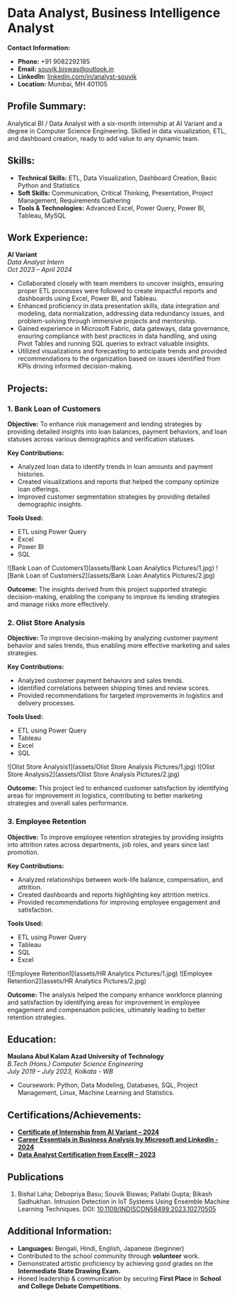 # Data Analyst, Business Intelligence Analyst

**Contact Information:**
- **Phone:** +91 9082292185
- **Email:** [souvik.biswas@outlook.in](mailto:souvik.biswas@outlook.in)
- **LinkedIn:** [linkedin.com/in/analyst-souvik](https://linkedin.com/in/analyst-souvik)
- **Location:** Mumbai, MH 401105

## Profile Summary:
Analytical BI / Data Analyst with a six-month internship at AI Variant and a degree in Computer Science Engineering. Skilled in data visualization, ETL, and dashboard creation, ready to add value to any dynamic team.

## Skills:
- **Technical Skills:** ETL, Data Visualization, Dashboard Creation, Basic Python and Statistics
- **Soft Skills:** Communication, Critical Thinking, Presentation, Project Management, Requirements Gathering
- **Tools & Technologies:** Advanced Excel, Power Query, Power BI, Tableau, MySQL

## Work Experience:

**AI Variant**  
*Data Analyst Intern*  
*Oct 2023 – April 2024*
- Collaborated closely with team members to uncover insights, ensuring proper ETL processes were followed to create impactful reports and dashboards using Excel, Power BI, and Tableau.
- Enhanced proficiency in data presentation skills, data integration and modeling, data normalization, addressing data redundancy issues, and problem-solving through immersive projects and mentorship.
- Gained experience in Microsoft Fabric, data gateways, data governance, ensuring compliance with best practices in data handling, and using Pivot Tables and running SQL queries to extract valuable insights.
- Utilized visualizations and forecasting to anticipate trends and provided recommendations to the organization based on issues identified from KPIs driving informed decision-making.


## Projects:

### 1. Bank Loan of Customers

**Objective:**
To enhance risk management and lending strategies by providing detailed insights into loan balances, payment behaviors, and loan statuses across various demographics and verification statuses.

**Key Contributions:**
- Analyzed loan data to identify trends in loan amounts and payment histories.
- Created visualizations and reports that helped the company optimize loan offerings.
- Improved customer segmentation strategies by providing detailed demographic insights.

**Tools Used:**
- ETL using Power Query
- Excel
- Power BI
- SQL

![Bank Loan of Customers1](assets/Bank Loan Analytics Pictures/1.jpg)
![Bank Loan of Customers2](assets/Bank Loan Analytics Pictures/2.jpg)

**Outcome:**
The insights derived from this project supported strategic decision-making, enabling the company to improve its lending strategies and manage risks more effectively.

### 2. Olist Store Analysis

**Objective:**
To improve decision-making by analyzing customer payment behavior and sales trends, thus enabling more effective marketing and sales strategies.

**Key Contributions:**
- Analyzed customer payment behaviors and sales trends.
- Identified correlations between shipping times and review scores.
- Provided recommendations for targeted improvements in logistics and delivery processes.

**Tools Used:**
- ETL using Power Query
- Tableau
- Excel
- SQL

![Olist Store Analysis1](assets/Olist Store Analysis Pictures/1.jpg)
![Olist Store Analysis2](assets/Olist Store Analysis Pictures/2.jpg)


**Outcome:**
This project led to enhanced customer satisfaction by identifying areas for improvement in logistics, contributing to better marketing strategies and overall sales performance.

### 3. Employee Retention

**Objective:**
To improve employee retention strategies by providing insights into attrition rates across departments, job roles, and years since last promotion.

**Key Contributions:**
- Analyzed relationships between work-life balance, compensation, and attrition.
- Created dashboards and reports highlighting key attrition metrics.
- Provided recommendations for improving employee engagement and satisfaction.

**Tools Used:**
- ETL using Power Query
- Tableau
- SQL
- Excel

![Employee Retention1](assets/HR Analytics Pictures/1.jpg)
![Employee Retention2](assets/HR Analytics Pictures/2.jpg)

**Outcome:**
The analysis helped the company enhance workforce planning and satisfaction by identifying areas for improvement in employee engagement and compensation policies, ultimately leading to better retention strategies.

## Education:
**Maulana Abul Kalam Azad University of Technology**  
*B.Tech (Hons.) Computer Science Engineering*  
*July 2019 – July 2023, Kolkata - WB*
- Coursework: Python, Data Modeling, Databases, SQL, Project Management, Linux, Machine Learning and Statistics.

## Certifications/Achievements:
- [**Certificate of Internship from AI Variant – 2024**](https://1drv.ms/b/s!AgDHJG8yRh16hE3jrOf4-rO7pKW-?e=xtezvE)
- [**Career Essentials in Business Analysis by Microsoft and LinkedIn - 2024**](https://www.linkedin.com/learning/certificates/654b80f552c2c98f614c8f0a303168c7d898abd02fe94644cfc284660fb6a87d?lipi=urn%3Ali%3Apage%3Ad_flagship3_profile_view_base_certifications_details%3Bbe8oWznIQIOFqrufsYGxJQ%3D%3D)
- [**Data Analyst Certification from ExcelR – 2023**](https://1drv.ms/b/s!AgDHJG8yRh16hE53k_W1rbq0WXcF?e=obImGU)

## Publications
1. Bishal Laha; Debopriya Basu; Souvik Biswas; Pallabi Gupta; Bikash Sadhukhan. Intrusion Detection in IoT Systems Using Ensemble Machine Learning Techniques. DOI: [10.1109/INDISCON58499.2023.10270505](https://doi.org/10.1109/INDISCON58499.2023.10270505)


## Additional Information:
- **Languages:** Bengali, Hindi, English, Japanese (beginner)
- Contributed to the school community through **volunteer** work.
- Demonstrated artistic proficiency by achieving good grades on the **Intermediate State Drawing Exam.**
- Honed leadership & communication by securing **First Place** in **School and College Debate Competitions.**